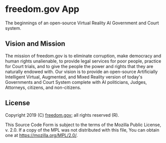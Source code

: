 # freedom.gov App

The beginnings of an open-source Virtual Reality AI Government and Court system.

## Vision and Mission

The mission of freedom.gov is to eliminate corruption, make democracy and human rights unalienable, to provide legal services for poor people, practice for Court trials, and to give the people the power and rights that they are naturally endowed with. Our vision is to provide an open-source Artificially Intelligent Virtual, Augmented, and Mixed Reality version of today's Governments and Court System complete with AI politicians, Judges, Attorneys, citizens, and non-citizens.

## License

Copyright 2019 (C) [freedom.gov](https://freedom-gov.github.io); all rights reserved (R).

This Source Code Form is subject to the terms of the Mozilla Public License, v. 2.0. If a copy of the MPL was not distributed with this file, You can obtain one at <https://mozilla.org/MPL/2.0/>.
